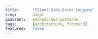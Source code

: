 ```yaml
---
title:      "Client-Side Error Logging"
ring:       adopt
quadrant:   methods-and-patterns
tags:       [architecture, frontend]
featured:   false
---
```

